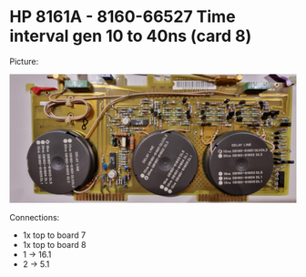 # HP 8161A - 8160-66527 Time interval gen 10 to 40ns (card 8)

Picture:

![](8-66527.jpg)

Connections:

- 1x top to board 7
- 1x top to board 8
- 1 → 16.1
- 2 → 5.1
